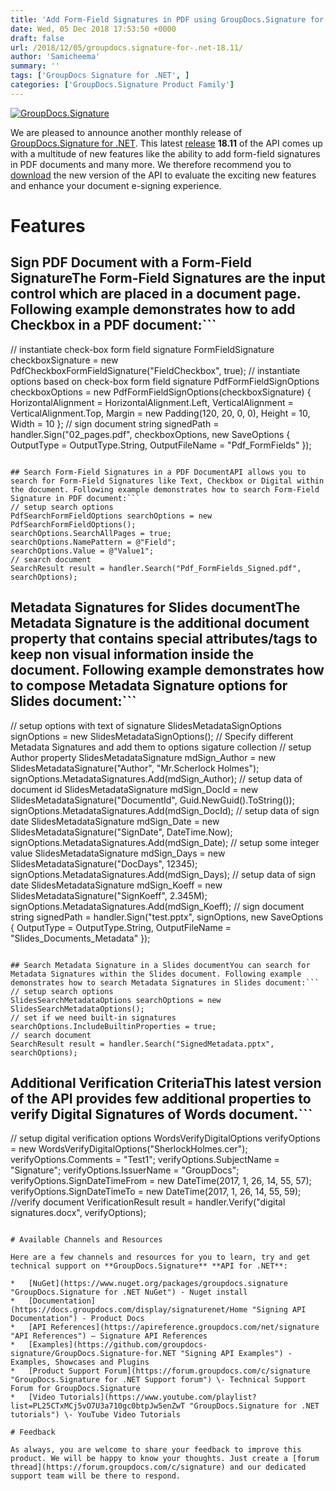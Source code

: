 ```yaml
---
title: 'Add Form-Field Signatures in PDF using GroupDocs.Signature for .NET 18.11'
date: Wed, 05 Dec 2018 17:53:50 +0000
draft: false
url: /2018/12/05/groupdocs.signature-for-.net-18.11/
author: 'Samicheema'
summary: ''
tags: ['GroupDocs Signature for .NET', ]
categories: ['GroupDocs.Signature Product Family']
---
```


[![GroupDocs.Signature](http://blog.groupdocs.com/wp-content/uploads/sites/4/2016/07/groupdocs-signature-net.png)](https://www.groupdocs.com/products/signature/net)

We are pleased to announce another monthly release of [GroupDocs.Signature for .NET](https://products.groupdocs.com/signature/net). This latest [release](https://docs.groupdocs.com/display/signaturenet/GroupDocs.Signature+for+.NET+18.11+Release+Notes) **18.11** of the API comes up with a multitude of new features like the ability to add form-field signatures in PDF documents and many more. We therefore recommend you to [download](https://www.nuget.org/packages/Groupdocs.Signature) the new version of the API to evaluate the exciting new features and enhance your document e-signing experience.

# Features

## Sign PDF Document with a Form-Field SignatureThe Form-Field Signatures are the input control which are placed in a document page. Following example demonstrates how to add Checkbox in a PDF document:```
// instantiate check-box form field signature
FormFieldSignature checkboxSignature = new PdfCheckboxFormFieldSignature("FieldCheckbox", true);
// instantiate options based on check-box form field signature
PdfFormFieldSignOptions checkboxOptions = new PdfFormFieldSignOptions(checkboxSignature)
{
    HorizontalAlignment = HorizontalAlignment.Left,
    VerticalAlignment = VerticalAlignment.Top,
    Margin = new Padding(120, 20, 0, 0),
    Height = 10,
    Width = 10
};
// sign document
string signedPath = handler.Sign("02_pages.pdf", checkboxOptions,
    new SaveOptions { OutputType = OutputType.String, OutputFileName = "Pdf_FormFields" }); 
```

## Search Form-Field Signatures in a PDF DocumentAPI allows you to search for Form-Field Signatures like Text, Checkbox or Digital within the document. Following example demonstrates how to search Form-Field Signature in PDF document:```
// setup search options
PdfSearchFormFieldOptions searchOptions = new PdfSearchFormFieldOptions();
searchOptions.SearchAllPages = true;
searchOptions.NamePattern = @"Field";
searchOptions.Value = @"Value1";
// search document
SearchResult result = handler.Search("Pdf_FormFields_Signed.pdf", searchOptions); 
```

## Metadata Signatures for Slides documentThe Metadata Signature is the additional document property that contains special attributes/tags to keep non visual information inside the document. Following example demonstrates how to compose Metadata Signature options for Slides document:```
// setup options with text of signature
SlidesMetadataSignOptions signOptions = new SlidesMetadataSignOptions();
// Specify different Metadata Signatures and add them to options sigature collection
// setup Author property
SlidesMetadataSignature mdSign_Author = new SlidesMetadataSignature("Author", "Mr.Scherlock Holmes");
signOptions.MetadataSignatures.Add(mdSign_Author);
// setup data of document id
SlidesMetadataSignature mdSign_DocId = new SlidesMetadataSignature("DocumentId", Guid.NewGuid().ToString());
signOptions.MetadataSignatures.Add(mdSign_DocId);
// setup data of sign date
SlidesMetadataSignature mdSign_Date = new SlidesMetadataSignature("SignDate", DateTime.Now);
signOptions.MetadataSignatures.Add(mdSign_Date);
// setup some integer value
SlidesMetadataSignature mdSign_Days = new SlidesMetadataSignature("DocDays", 12345);
signOptions.MetadataSignatures.Add(mdSign_Days);
// setup data of sign date
SlidesMetadataSignature mdSign_Koeff = new SlidesMetadataSignature("SignKoeff", 2.345M);
signOptions.MetadataSignatures.Add(mdSign_Koeff);
// sign document
string signedPath = handler.Sign("test.pptx", signOptions,
    new SaveOptions { OutputType = OutputType.String, OutputFileName = "Slides_Documents_Metadata" }); 
```

## Search Metadata Signature in a Slides documentYou can search for Metadata Signatures within the Slides document. Following example demonstrates how to search Metadata Signatures in Slides document:```
// setup search options
SlidesSearchMetadataOptions searchOptions = new SlidesSearchMetadataOptions();
// set if we need built-in signatures
searchOptions.IncludeBuiltinProperties = true;
// search document
SearchResult result = handler.Search("SignedMetadata.pptx", searchOptions); 
```

## Additional Verification CriteriaThis latest version of the API provides few additional properties to verify Digital Signatures of Words document.```
// setup digital verification options
WordsVerifyDigitalOptions verifyOptions = new WordsVerifyDigitalOptions("SherlockHolmes.cer");
verifyOptions.Comments = "Test1";
verifyOptions.SubjectName = "Signature";
verifyOptions.IssuerName = "GroupDocs";
verifyOptions.SignDateTimeFrom = new DateTime(2017, 1, 26, 14, 55, 57);
verifyOptions.SignDateTimeTo = new DateTime(2017, 1, 26, 14, 55, 59);        
//verify document
VerificationResult result = handler.Verify("digital signatures.docx", verifyOptions); 
```

# Available Channels and Resources

Here are a few channels and resources for you to learn, try and get technical support on **GroupDocs.Signature** **API for .NET**:

*   [NuGet](https://www.nuget.org/packages/groupdocs.signature "GroupDocs.Signature for .NET NuGet") - Nuget install
*   [Documentation](https://docs.groupdocs.com/display/signaturenet/Home "Signing API Documentation") - Product Docs
*   [API References](https://apireference.groupdocs.com/net/signature "API References") – Signature API References
*   [Examples](https://github.com/groupdocs-signature/GroupDocs.Signature-for.NET "Signing API Examples") - Examples, Showcases and Plugins
*   [Product Support Forum](https://forum.groupdocs.com/c/signature "GroupDocs.Signature for .NET Support forum") \- Technical Support Forum for GroupDocs.Signature
*   [Video Tutorials](https://www.youtube.com/playlist?list=PL25CTxMCj5vO7U3a710gc0btpJw5enZwT "GroupDocs.Signature for .NET tutorials") \- YouTube Video Tutorials

# Feedback

As always, you are welcome to share your feedback to improve this product. We will be happy to know your thoughts. Just create a [forum thread](https://forum.groupdocs.com/c/signature) and our dedicated support team will be there to respond.




